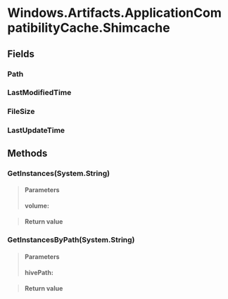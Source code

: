 ﻿


# Windows.Artifacts.ApplicationCompatibilityCache.Shimcache

## Fields

### Path

### LastModifiedTime

### FileSize

### LastUpdateTime

## Methods


### GetInstances(System.String)

> #### Parameters
> **volume:** 

> #### Return value
> 

### GetInstancesByPath(System.String)

> #### Parameters
> **hivePath:** 

> #### Return value
> 